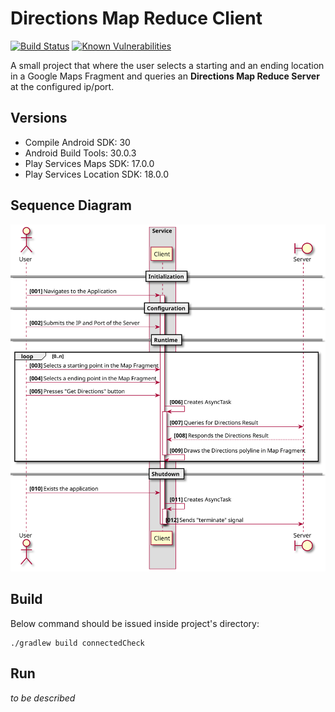 # Directions Map Reduce Client # 

[![Build Status](https://travis-ci.com/steve-papadogiannis/dist-sys-client-android.svg?branch=master)](https://travis-ci.com/steve-papadogiannis/dist-sys-client-android)
[![Known Vulnerabilities](https://snyk.io/test/github/steve-papadogiannis/dist-sys-client-android/badge.svg?targetFile=app/build.gradle)](https://snyk.io/test/github/steve-papadogiannis/dist-sys-client-android?targetFile=app/build.gradle)

A small project that where the user selects a starting and an ending location in a Google Maps Fragment
and queries an **Directions Map Reduce Server** at the configured ip/port.

## Versions ##

* Compile Android SDK: 30
* Android Build Tools: 30.0.3
* Play Services Maps SDK: 17.0.0
* Play Services Location SDK: 18.0.0

## Sequence Diagram ##

![Lifecycle Sequence Diagram](./images/lifecycle.svg)

## Build ##

Below command should be issued inside project's directory:

```
./gradlew build connectedCheck
```

## Run ##

_to be described_

